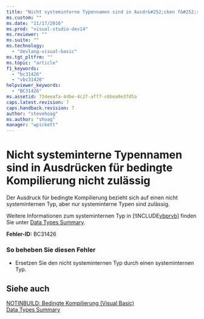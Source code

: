 ```yaml
---
title: "Nicht systeminterne Typennamen sind in Ausdr&#252;cken f&#252;r bedingte Kompilierung nicht zul&#228;ssig | Microsoft Docs"
ms.custom: ""
ms.date: "11/17/2016"
ms.prod: "visual-studio-dev14"
ms.reviewer: ""
ms.suite: ""
ms.technology: 
  - "devlang-visual-basic"
ms.tgt_pltfrm: ""
ms.topic: "article"
f1_keywords: 
  - "bc31426"
  - "vbc31426"
helpviewer_keywords: 
  - "BC31426"
ms.assetid: 73deeafa-4dbe-4c27-aff7-c6bea0e37d5a
caps.latest.revision: 7
caps.handback.revision: 7
author: "stevehoag"
ms.author: "shoag"
manager: "wpickett"
---
```

# Nicht systeminterne Typennamen sind in Ausdr&#252;cken f&#252;r bedingte Kompilierung nicht zul&#228;ssig
Der Ausdruck für bedingte Kompilierung bezieht sich auf einen nicht systeminternen Typ, aber nur systeminterne Typen sind zulässig.  
  
 Weitere Informationen zum systeminternen Typ in [!INCLUDE[vbprvb](../../csharp/programming-guide/concepts/linq/includes/vbprvb_md.md)] finden Sie unter [Data Types Summary](../../visual-basic/language-reference/keywords/data-types-summary.md).  
  
 **Fehler\-ID:** BC31426  
  
### So beheben Sie diesen Fehler  
  
-   Ersetzen Sie den nicht systeminternen Typ durch einen systeminternen Typ.  
  
## Siehe auch  
 [NOTINBUILD: Bedingte Kompilierung \(Visual Basic\)](http://msdn.microsoft.com/de-de/ad1e35e0-935e-4a35-a2ae-738bcf2a9240)   
 [Data Types Summary](../../visual-basic/language-reference/keywords/data-types-summary.md)